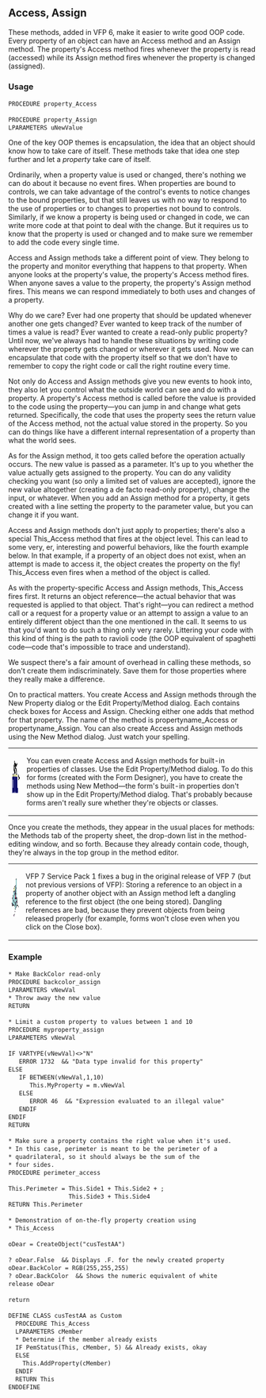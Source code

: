 ## Access, Assign

These methods, added in VFP 6, make it easier to write good OOP code. Every property of an object can have an Access method and an Assign method. The property's Access method fires whenever the property is read (accessed) while its Assign method fires whenever the property is changed (assigned). 

### Usage

```foxpro
PROCEDURE property_Access

PROCEDURE property_Assign
LPARAMETERS uNewValue
```

One of the key OOP themes is encapsulation, the idea that an object should know how to take care of itself. These methods take that idea one step further and let a *property* take care of itself. 

Ordinarily, when a property value is used or changed, there's nothing we can do about it because no event fires. When properties are bound to controls, we can take advantage of the control's events to notice changes to the bound properties, but that still leaves us with no way to respond to the use of properties or to changes to properties not bound to controls. Similarly, if we know a property is being used or changed in code, we can write more code at that point to deal with the change. But it requires us to know that the property is used or changed and to make sure we remember to add the code every single time.

Access and Assign methods take a different point of view. They belong to the property and monitor everything that happens to that property. When anyone looks at the property's value, the property's Access method fires. When anyone saves a value to the property, the property's Assign method fires. This means we can respond immediately to both uses and changes of a property. 

Why do we care? Ever had one property that should be updated whenever another one gets changed? Ever wanted to keep track of the number of times a value is read? Ever wanted to create a read-only public property? Until now, we've always had to handle these situations by writing code wherever the property gets changed or wherever it gets used. Now we can encapsulate that code with the property itself so that we don't have to remember to copy the right code or call the right routine every time.

Not only do Access and Assign methods give you new events to hook into, they also let you control what the outside world can see and do with a property. A property's Access method is called before the value is provided to the code using the property&mdash;you can jump in and change what gets returned. Specifically, the code that uses the property sees the return value of the Access method, not the actual value stored in the property. So you can do things like have a different internal representation of a property than what the world sees.

As for the Assign method, it too gets called before the operation actually occurs. The new value is passed as a parameter. It's up to you whether the value actually gets assigned to the property. You can do any validity checking you want (so only a limited set of values are accepted), ignore the new value altogether (creating a de facto read-only property), change the input, or whatever. When you add an Assign method for a property, it gets created with a line setting the property to the parameter value, but you can change it if you want.

Access and Assign methods don't just apply to properties; there's also a special This_Access method that fires at the object level. This can lead to some very, er, interesting and powerful behaviors, like the fourth example below. In that example, if a property of an object does not exist, when an attempt is made to access it, the object creates the property on the fly! This_Access even fires when a method of the object is called. 

As with the property-specific Access and Assign methods, This_Access fires first. It returns an object reference&mdash;the actual behavior that was requested is applied to that object. That's right&mdash;you can redirect a method call or a request for a property value or an attempt to assign a value to an entirely different object than the one mentioned in the call. It seems to us that you'd want to do such a thing only very rarely. Littering your code with this kind of thing is the path to ravioli code (the OOP equivalent of spaghetti code&mdash;code that's impossible to trace and understand).

We suspect there's a fair amount of overhead in calling these methods, so don't create them indiscriminately. Save them for those properties where they really make a difference.

On to practical matters. You create Access and Assign methods through the New Property dialog or the Edit Property/Method dialog. Each contains check boxes for Access and Assign. Checking either one adds that method for that property. The name of the method is propertyname_Access or propertyname_Assign. You can also create Access and Assign methods using the New Method dialog. Just watch your spelling.

<table>
<tr>
  <td>
<img width=114 height=66 src="cool.gif"></p>
  </td>
  <td>
  <p>You can even create Access and Assign methods for built-in properties of classes. Use the Edit Property/Method dialog. To do this for forms (created with the Form Designer), you have to create the methods using New Method&mdash;the form's built-in properties don't show up in the Edit Property/Method dialog. That's probably because forms aren't really sure whether they're objects or classes.</p>
  </td>
 </tr>
</table>

Once you create the methods, they appear in the usual places for methods: the Methods tab of the property sheet, the drop-down list in the method-editing window, and so forth. Because they already contain code, though, they're always in the top group in the method editor. 

<table>
<tr>
  <td>
<img width=95 height=78 src="fixbug1.gif"></p>
  </td>
  <td>
  <p>VFP 7 Service Pack 1 fixes a bug in the original release of VFP 7 (but not previous versions of VFP): Storing a reference to an object in a property of another object with an Assign method left a dangling reference to the first object (the one being stored). Dangling references are bad, because they prevent objects from being released properly (for example, forms won't close even when you click on the Close box).</p>
  </td>
 </tr>
</table>

### Example

```foxpro
* Make BackColor read-only
PROCEDURE backcolor_assign
LPARAMETERS vNewVal
* Throw away the new value
RETURN

* Limit a custom property to values between 1 and 10
PROCEDURE myproperty_assign
LPARAMETERS vNewVal

IF VARTYPE(vNewVal)<>"N"
   ERROR 1732  && "Data type invalid for this property"
ELSE
   IF BETWEEN(vNewVal,1,10)
      This.MyProperty = m.vNewVal
   ELSE
      ERROR 46  && "Expression evaluated to an illegal value"
   ENDIF
ENDIF
RETURN

* Make sure a property contains the right value when it's used.
* In this case, perimeter is meant to be the perimeter of a
* quadrilateral, so it should always be the sum of the
* four sides.
PROCEDURE perimeter_access

This.Perimeter = This.Side1 + This.Side2 + ;
                 This.Side3 + This.Side4
RETURN This.Perimeter

* Demonstration of on-the-fly property creation using
* This_Access

oDear = CreateObject("cusTestAA")

? oDear.False  && Displays .F. for the newly created property
oDear.BackColor = RGB(255,255,255)
? oDear.BackColor  && Shows the numeric equivalent of white
release oDear

return

DEFINE CLASS cusTestAA as Custom
  PROCEDURE This_Access
  LPARAMETERS cMember
  * Determine if the member already exists
  IF PemStatus(This, cMember, 5) && Already exists, okay
  ELSE
    This.AddProperty(cMember)
  ENDIF
  RETURN This
ENDDEFINE
```